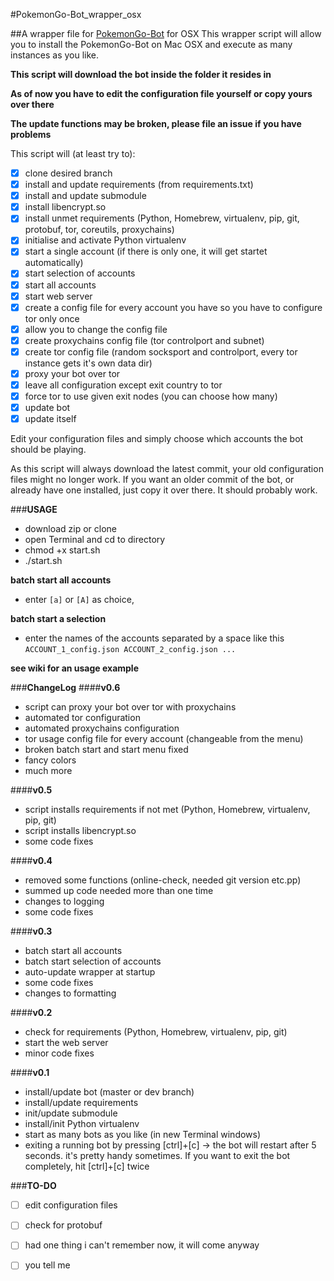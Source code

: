 #PokemonGo-Bot_wrapper_osx

##A wrapper file for [PokemonGo-Bot](https://github.com/PokemonGoF/PokemonGo-Bot) for OSX
This wrapper script will allow you to install the PokemonGo-Bot on Mac OSX and execute as many instances as you like.

**This script will download the bot inside the folder it resides in**

**As of now you have to edit the configuration file yourself or copy yours over there**

**The update functions may be broken, please file an issue if you have problems**

This script will (at least try to):

- [x] clone desired branch 
- [x] install and update requirements (from requirements.txt)
- [x] install and update submodule 
- [x] install libencrypt.so
- [x] install unmet requirements (Python, Homebrew, virtualenv, pip, git, protobuf, tor, coreutils, proxychains)
- [x] initialise and activate Python virtualenv 
- [x] start a single account (if there is only one, it will get startet automatically)
- [x] start selection of accounts
- [x] start all accounts
- [x] start web server
- [x] create a config file for every account you have so you have to configure tor only once
- [x] allow you to change the config file
- [x] create proxychains config file (tor controlport and subnet)
- [x] create tor config file (random socksport and controlport, every tor instance gets it's own data dir)
- [x] proxy your bot over tor
- [x] leave all configuration except exit country to tor
- [x] force tor to use given exit nodes (you can choose how many)
- [x] update bot
- [x] update itself

Edit your configuration files and simply choose which accounts the bot should be playing.

As this script will always download the latest commit, your old configuration files might no longer work. 
If you want an older commit of the bot, or already have one installed, just copy it over there. 
It should probably work.

###**USAGE**
- download zip or clone
- open Terminal and cd to directory
- chmod +x start.sh
- ./start.sh

**batch start all accounts**

- enter ```[a]``` or ```[A]``` as choice,

**batch start a selection**

- enter the names of the accounts separated by a space like this 
```ACCOUNT_1_config.json ACCOUNT_2_config.json ...```


**see wiki for an usage example**

###**ChangeLog**
####**v0.6**
- script can proxy your bot over tor with proxychains
- automated tor configuration
- automated proxychains configuration
- tor usage config file for every account (changeable from the menu)
- broken batch start and start menu fixed
- fancy colors
- much more

####**v0.5**
- script installs requirements if not met (Python, Homebrew, virtualenv, pip, git)
- script installs libencrypt.so
- some code fixes

####**v0.4**
- removed some functions (online-check, needed git version etc.pp)
- summed up code needed more than one time
- changes to logging
- some code fixes

####**v0.3**
- batch start all accounts
- batch start selection of accounts
- auto-update wrapper at startup
- some code fixes
- changes to formatting

####**v0.2**
- check for requirements (Python, Homebrew, virtualenv, pip, git)
- start the web server
- minor code fixes

####**v0.1**
- install/update bot (master or dev branch)
- install/update requirements
- init/update submodule
- install/init Python virtualenv
- start as many bots as you like (in new Terminal windows)
- exiting a running bot by pressing [ctrl]+[c] -> the bot will restart after 5 seconds. it's pretty handy sometimes. If you want to exit the bot completely, hit [ctrl]+[c] twice

###**TO-DO**
- [ ] edit configuration files
- [ ] check for protobuf
- [ ] had one thing i can't remember now, it will come anyway
- [ ] you tell me


